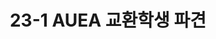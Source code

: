 ---
title: "23-1 AUEA 교환학생 파견"
description: "말레이시아 파견, Universiti Malaya에서 수학"
image: ''
tags: ["Global"]
---